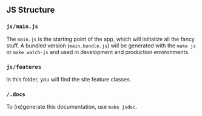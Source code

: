 ## JS Structure

### `js/main.js`

The `main.js` is the starting point of the app, which will initialize all the fancy stuff.
A bundled version (`main.bundle.js`) will be generated with the `make js` or `make watch-js` and used in development and production environments.

### `js/features`

In this folder, you will find the site feature classes.

### `/.docs`

To (re)generate this documentation, use `make jsdoc`.
